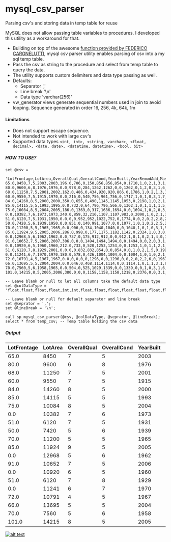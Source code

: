 # mysql_csv_parser
Parsing csv's and storing data in temp table for reuse

MySQL does not allow passing table variables to procedures. I developed this utility as a workaround for that.

* Building on top of the awesome [function provided by FEDERICO CARGNELUTTI](https://blog.fedecarg.com/2009/02/22/mysql-split-string-function/), mysql csv parser utility enables parsing of csv into a my sql temp table.
* Pass the csv as string to the procedure and select from temp table to query the data.
* The utility supports custom delimiters and data type passing as well.
* Defaults:
  * Separator ','
  * Line break '\n'
  * Data type 'varchar(256)'
* vw_generator views generate sequential numbers used in join to avoid looping. Sequence generated in order 16, 256, 4k, 64k, 1m

#### Limitations
* Does not support escape sequence.
* Not intended to work with large csv's
* Supported data types ````<int, int>, <string, varchar>, <float, decimal>, <date, date>, <datetime, datetime>, <bool, bit>````

##### HOW TO USE?

```MySQL
set @csv = 

'LotFrontage,LotArea,OverallQual,OverallCond,YearBuilt,YearRemodAdd,MasVnrArea,BsmtFinSF1,BsmtFinSF2,BsmtUnfSF,TotalBsmtSF,1stFlrSF,2ndFlrSF,LowQualFinSF,GrLivArea,BsmtFullBath,BsmtHalfBath,FullBath,HalfBath,BedroomAbvGr,KitchenAbvGr,TotRmsAbvGrd,Fireplaces,GarageYrBlt,GarageCars,GarageArea,WoodDeckSF,OpenPorchSF,EnclosedPorch,3SsnPorch,ScreenPorch,PoolArea,MiscVal,YrSold,SalePrice
65.0,8450,7,5,2003,2003,196.0,706,0,150,856,856,854,0,1710,1,0,2,1,3,1,8,0,2003.0,2,548,0,61,0,0,0,0,0,2008,1815508.32608
80.0,9600,6,8,1976,1976,0.0,978,0,284,1262,1262,0,0,1262,0,1,2,0,3,1,6,1,1976.0,2,460,298,0,0,0,0,0,0,2007,3481509.54666
68.0,11250,7,5,2001,2002,162.0,486,0,434,920,920,866,0,1786,1,0,2,1,3,1,6,1,2001.0,2,608,0,42,0,0,0,0,0,2008,-2986668.02181
60.0,9550,7,5,1915,1970,0.0,216,0,540,756,961,756,0,1717,1,0,1,0,3,1,7,1,1998.0,3,642,0,35,272,0,0,0,0,2006,-272857.824724
84.0,14260,8,5,2000,2000,350.0,655,0,490,1145,1145,1053,0,2198,1,0,2,1,4,1,9,1,2000.0,3,836,192,84,0,0,0,0,0,2008,-3410079.79621
85.0,14115,5,5,1993,1995,0.0,732,0,64,796,796,566,0,1362,1,0,1,1,1,1,5,0,1993.0,2,480,40,30,0,320,0,0,700,2009,898786.664014
75.0,10084,8,5,2004,2005,186.0,1369,0,317,1686,1694,0,0,1694,1,0,2,0,3,1,7,1,2004.0,2,636,255,57,0,0,0,0,0,2007,-5084980.62723
0.0,10382,7,6,1973,1973,240.0,859,32,216,1107,1107,983,0,2090,1,0,2,1,3,1,7,2,1973.0,2,484,235,204,228,0,0,0,350,2009,6106373.02631
51.0,6120,7,5,1931,1950,0.0,0,0,952,952,1022,752,0,1774,0,0,2,0,2,2,8,2,1931.0,2,468,90,0,205,0,0,0,0,2008,1203908.74905
50.0,7420,5,6,1939,1950,0.0,851,0,140,991,1077,0,0,1077,1,0,1,0,2,2,5,2,1939.0,1,205,0,4,0,0,0,0,0,2008,-3212458.1486
70.0,11200,5,5,1965,1965,0.0,906,0,134,1040,1040,0,0,1040,1,0,1,0,3,1,5,0,1965.0,1,384,0,0,0,0,0,0,0,2008,-3387745.84394
85.0,11924,9,5,2005,2006,286.0,998,0,177,1175,1182,1142,0,2324,1,0,3,0,4,1,11,2,2005.0,3,736,147,21,0,0,0,0,0,2006,3823545.55828
0.0,12968,5,6,1962,1962,0.0,737,0,175,912,912,0,0,912,1,0,1,0,2,1,4,0,1962.0,1,352,140,0,0,0,176,0,0,2008,-77165.2537124
91.0,10652,7,5,2006,2007,306.0,0,0,1494,1494,1494,0,0,1494,0,0,2,0,3,1,7,1,2006.0,3,840,160,33,0,0,0,0,0,2007,2711106.991
0.0,10920,6,5,1960,1960,212.0,733,0,520,1253,1253,0,0,1253,1,0,1,1,2,1,5,1,1960.0,1,352,0,213,176,0,0,0,0,2008,-5966015.38096
51.0,6120,7,8,1929,2001,0.0,0,0,832,832,854,0,0,854,0,0,1,0,2,1,5,0,1991.0,2,576,48,112,0,0,0,0,0,2007,616693.131286
0.0,11241,6,7,1970,1970,180.0,578,0,426,1004,1004,0,0,1004,1,0,1,0,2,1,5,1,1970.0,2,480,0,0,0,0,0,0,700,2010,-2090992.91936
72.0,10791,4,5,1967,1967,0.0,0,0,0,0,1296,0,0,1296,0,0,2,0,2,2,6,0,1967.0,2,516,0,0,0,0,0,0,500,2006,-3701321.22814
66.0,13695,5,5,2004,2004,0.0,646,0,468,1114,1114,0,0,1114,1,0,1,1,3,1,6,0,2004.0,2,576,0,102,0,0,0,0,0,2008,-3614075.93147
70.0,7560,5,6,1958,1965,0.0,504,0,525,1029,1339,0,0,1339,0,0,1,0,3,1,6,0,1958.0,1,294,0,0,0,0,0,0,0,2009,2114793.38227
101.0,14215,8,5,2005,2006,380.0,0,0,1158,1158,1158,1218,0,2376,0,0,3,1,4,1,9,1,2005.0,3,853,240,154,0,0,0,0,0,2006,2114697.96233';

-- Leave blank or null to let all columns take the default data type
set @colDataType = 'float,float,float,float,int,int,float,float,float,float,float,float,float,float,float,int,int,int,int,int,int,int,int,int,int,float,float,float,float,float,float,float,float,int,float';

-- Leave blank or null for default separator and line break
set @seprator = ',';
set @lineBreak = '\n';

call sp_mysql_csv_parser(@csv, @colDataType, @seprator, @lineBreak);
select * from temp_csv; -- Temp table holding the csv data
```

##### Output

| LotFrontage | LotArea | OverallQual | OverallCond | YearBuilt | YearRemodAdd | MasVnrArea | BsmtFinSF1 | BsmtFinSF2 | BsmtUnfSF | TotalBsmtSF | 1stFlrSF | 2ndFlrSF | LowQualFinSF | GrLivArea | BsmtFullBath | BsmtHalfBath | FullBath | HalfBath | BedroomAbvGr | KitchenAbvGr | TotRmsAbvGrd | Fireplaces | GarageYrBlt | GarageCars | GarageArea | WoodDeckSF | OpenPorchSF | EnclosedPorch | 3SsnPorch | ScreenPorch | PoolArea | MiscVal | YrSold | SalePrice      | 
|-------------|---------|-------------|-------------|-----------|--------------|------------|------------|------------|-----------|-------------|----------|----------|--------------|-----------|--------------|--------------|----------|----------|--------------|--------------|--------------|------------|-------------|------------|------------|------------|-------------|---------------|-----------|-------------|----------|---------|--------|----------------| 
| 65.0        | 8450    | 7           | 5           | 2003      | 2003         | 196.0      | 706        | 0          | 150       | 856         | 856      | 854      | 0            | 1710      | 1            | 0            | 2        | 1        | 3            | 1            | 8            | 0          | 2003.0      | 2          | 548        | 0          | 61          | 0             | 0         | 0           | 0        | 0       | 2008   | 1815508.32608  | 
| 80.0        | 9600    | 6           | 8           | 1976      | 1976         | 0.0        | 978        | 0          | 284       | 1262        | 1262     | 0        | 0            | 1262      | 0            | 1            | 2        | 0        | 3            | 1            | 6            | 1          | 1976.0      | 2          | 460        | 298        | 0           | 0             | 0         | 0           | 0        | 0       | 2007   | 3481509.54666  | 
| 68.0        | 11250   | 7           | 5           | 2001      | 2002         | 162.0      | 486        | 0          | 434       | 920         | 920      | 866      | 0            | 1786      | 1            | 0            | 2        | 1        | 3            | 1            | 6            | 1          | 2001.0      | 2          | 608        | 0          | 42          | 0             | 0         | 0           | 0        | 0       | 2008   | -2986668.02181 | 
| 60.0        | 9550    | 7           | 5           | 1915      | 1970         | 0.0        | 216        | 0          | 540       | 756         | 961      | 756      | 0            | 1717      | 1            | 0            | 1        | 0        | 3            | 1            | 7            | 1          | 1998.0      | 3          | 642        | 0          | 35          | 272           | 0         | 0           | 0        | 0       | 2006   | -272857.824724 | 
| 84.0        | 14260   | 8           | 5           | 2000      | 2000         | 350.0      | 655        | 0          | 490       | 1145        | 1145     | 1053     | 0            | 2198      | 1            | 0            | 2        | 1        | 4            | 1            | 9            | 1          | 2000.0      | 3          | 836        | 192        | 84          | 0             | 0         | 0           | 0        | 0       | 2008   | -3410079.79621 | 
| 85.0        | 14115   | 5           | 5           | 1993      | 1995         | 0.0        | 732        | 0          | 64        | 796         | 796      | 566      | 0            | 1362      | 1            | 0            | 1        | 1        | 1            | 1            | 5            | 0          | 1993.0      | 2          | 480        | 40         | 30          | 0             | 320       | 0           | 0        | 700     | 2009   | 898786.664014  | 
| 75.0        | 10084   | 8           | 5           | 2004      | 2005         | 186.0      | 1369       | 0          | 317       | 1686        | 1694     | 0        | 0            | 1694      | 1            | 0            | 2        | 0        | 3            | 1            | 7            | 1          | 2004.0      | 2          | 636        | 255        | 57          | 0             | 0         | 0           | 0        | 0       | 2007   | -5084980.62723 | 
| 0.0         | 10382   | 7           | 6           | 1973      | 1973         | 240.0      | 859        | 32         | 216       | 1107        | 1107     | 983      | 0            | 2090      | 1            | 0            | 2        | 1        | 3            | 1            | 7            | 2          | 1973.0      | 2          | 484        | 235        | 204         | 228           | 0         | 0           | 0        | 350     | 2009   | 6106373.02631  | 
| 51.0        | 6120    | 7           | 5           | 1931      | 1950         | 0.0        | 0          | 0          | 952       | 952         | 1022     | 752      | 0            | 1774      | 0            | 0            | 2        | 0        | 2            | 2            | 8            | 2          | 1931.0      | 2          | 468        | 90         | 0           | 205           | 0         | 0           | 0        | 0       | 2008   | 1203908.74905  | 
| 50.0        | 7420    | 5           | 6           | 1939      | 1950         | 0.0        | 851        | 0          | 140       | 991         | 1077     | 0        | 0            | 1077      | 1            | 0            | 1        | 0        | 2            | 2            | 5            | 2          | 1939.0      | 1          | 205        | 0          | 4           | 0             | 0         | 0           | 0        | 0       | 2008   | -3212458.1486  | 
| 70.0        | 11200   | 5           | 5           | 1965      | 1965         | 0.0        | 906        | 0          | 134       | 1040        | 1040     | 0        | 0            | 1040      | 1            | 0            | 1        | 0        | 3            | 1            | 5            | 0          | 1965.0      | 1          | 384        | 0          | 0           | 0             | 0         | 0           | 0        | 0       | 2008   | -3387745.84394 | 
| 85.0        | 11924   | 9           | 5           | 2005      | 2006         | 286.0      | 998        | 0          | 177       | 1175        | 1182     | 1142     | 0            | 2324      | 1            | 0            | 3        | 0        | 4            | 1            | 11           | 2          | 2005.0      | 3          | 736        | 147        | 21          | 0             | 0         | 0           | 0        | 0       | 2006   | 3823545.55828  | 
| 0.0         | 12968   | 5           | 6           | 1962      | 1962         | 0.0        | 737        | 0          | 175       | 912         | 912      | 0        | 0            | 912       | 1            | 0            | 1        | 0        | 2            | 1            | 4            | 0          | 1962.0      | 1          | 352        | 140        | 0           | 0             | 0         | 176         | 0        | 0       | 2008   | -77165.2537124 | 
| 91.0        | 10652   | 7           | 5           | 2006      | 2007         | 306.0      | 0          | 0          | 1494      | 1494        | 1494     | 0        | 0            | 1494      | 0            | 0            | 2        | 0        | 3            | 1            | 7            | 1          | 2006.0      | 3          | 840        | 160        | 33          | 0             | 0         | 0           | 0        | 0       | 2007   | 2711106.991    | 
| 0.0         | 10920   | 6           | 5           | 1960      | 1960         | 212.0      | 733        | 0          | 520       | 1253        | 1253     | 0        | 0            | 1253      | 1            | 0            | 1        | 1        | 2            | 1            | 5            | 1          | 1960.0      | 1          | 352        | 0          | 213         | 176           | 0         | 0           | 0        | 0       | 2008   | -5966015.38096 | 
| 51.0        | 6120    | 7           | 8           | 1929      | 2001         | 0.0        | 0          | 0          | 832       | 832         | 854      | 0        | 0            | 854       | 0            | 0            | 1        | 0        | 2            | 1            | 5            | 0          | 1991.0      | 2          | 576        | 48         | 112         | 0             | 0         | 0           | 0        | 0       | 2007   | 616693.131286  | 
| 0.0         | 11241   | 6           | 7           | 1970      | 1970         | 180.0      | 578        | 0          | 426       | 1004        | 1004     | 0        | 0            | 1004      | 1            | 0            | 1        | 0        | 2            | 1            | 5            | 1          | 1970.0      | 2          | 480        | 0          | 0           | 0             | 0         | 0           | 0        | 700     | 2010   | -2090992.91936 | 
| 72.0        | 10791   | 4           | 5           | 1967      | 1967         | 0.0        | 0          | 0          | 0         | 0           | 1296     | 0        | 0            | 1296      | 0            | 0            | 2        | 0        | 2            | 2            | 6            | 0          | 1967.0      | 2          | 516        | 0          | 0           | 0             | 0         | 0           | 0        | 500     | 2006   | -3701321.22814 | 
| 66.0        | 13695   | 5           | 5           | 2004      | 2004         | 0.0        | 646        | 0          | 468       | 1114        | 1114     | 0        | 0            | 1114      | 1            | 0            | 1        | 1        | 3            | 1            | 6            | 0          | 2004.0      | 2          | 576        | 0          | 102         | 0             | 0         | 0           | 0        | 0       | 2008   | -3614075.93147 | 
| 70.0        | 7560    | 5           | 6           | 1958      | 1965         | 0.0        | 504        | 0          | 525       | 1029        | 1339     | 0        | 0            | 1339      | 0            | 0            | 1        | 0        | 3            | 1            | 6            | 0          | 1958.0      | 1          | 294        | 0          | 0           | 0             | 0         | 0           | 0        | 0       | 2009   | 2114793.38227  | 
| 101.0       | 14215   | 8           | 5           | 2005      | 2006         | 380.0      | 0          | 0          | 1158      | 1158        | 1158     | 1218     | 0            | 2376      | 0            | 0            | 3        | 1        | 4            | 1            | 9            | 1          | 2005.0      | 3          | 853        | 240        | 154         | 0             | 0         | 0           | 0        | 0       | 2006   | 2114697.96233  | 


[![alt text](https://www.feedvalidator.org/images/valid-atom.png)](http://www.feedvalidator.org/check.cgi?url=https%3A//github.com/KRSatpute/mysql_csv_parser/commits/master.atom)
